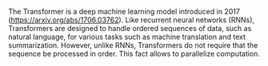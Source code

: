 The Transformer is a deep machine learning model introduced in 2017 (https://arxiv.org/abs/1706.03762). Like 
recurrent neural networks (RNNs), Transformers are designed to handle ordered sequences of data, such as natural language, 
for various tasks such as  machine translation and text summarization. However, unlike RNNs, Transformers do not require 
that the sequence be processed in order. This fact allows to parallelize computation. 
